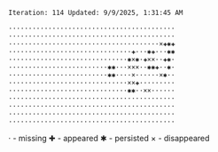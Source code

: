 `Iteration: 114 Updated: 9/9/2025, 1:31:45 AM`
<!-- GOL_START -->
`··········································`</br>
`··········································`</br>
`······································×✚✱✚`</br>
`·······························✚···✱✚···✱✱`</br>
`······························✱×✱·✚××··✚✱·`</br>
`·························✱✱···×××··✱✱✚··✱·`</br>
`·························✱✱····×······×✱··`</br>
`······························××✚·········`</br>
`······························✱✱··××······`</br>
`··········································`</br>
`··········································`</br>
`··········································`</br>
`··········································`</br>
<!-- GOL_END -->
· - missing
✚ - appeared
✱ - persisted
× - disappeared